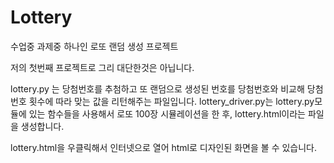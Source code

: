 # Lottery
수업중 과제중 하나인 로또 랜덤 생성 프로젝트 

저의 첫번째 프로젝트로 그리 대단한것은 아닙니다.

lottery.py 는 당첨번호를 추첨하고 또 랜덤으로 생성된 번호를 당첨번호와 비교해 당첨번호 횟수에 따라 맞는 값을 리턴해주는 파일입니다.
lottery_driver.py는 lottery.py모듈에 있는 함수들을 사용해서 로또 100장 시뮬레이션을 한 후, lottery.html이라는 파일을 생성합니다.

lottery.html을 우클릭해서 인터넷으로 열어 html로 디자인된 화면을 볼 수 있습니다.
